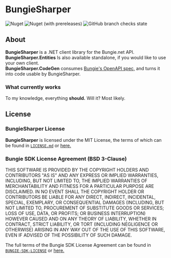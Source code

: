 # BungieSharper
![Nuget](https://img.shields.io/nuget/v/BungieSharper?color=green&label=nuget&style=flat-square)
![Nuget (with prereleases)](https://img.shields.io/nuget/vpre/BungieSharper?label=prerelease&style=flat-square)
![GitHub branch checks state](https://img.shields.io/github/checks-status/ashakoor/BungieSharper/main?label=checks&style=flat-square)

## About
**BungieSharper** is a .NET client library for the Bungie.net API.  
**BungieSharper.Entities** Is also available standalone, if you would like to use your own client.  
**BungieSharper.CodeGen** consumes [Bungie's OpenAPI spec,](https://github.com/Bungie-net/api) and turns it into code usable by BungieSharper.  

### What currently works
To my knowledge, everything **should.** Will it? Most likely.

## License
### BungieSharper License
**BungieSharper** is licensed under the MIT License, the terms of which can be found in [`LICENSE.md`](LICENSE.md) or [here.](https://opensource.org/licenses/MIT)

### Bungie SDK License Agreement (BSD 3-Clause)
THIS SOFTWARE IS PROVIDED BY THE COPYRIGHT HOLDERS AND CONTRIBUTORS "AS IS"
AND ANY EXPRESS OR IMPLIED WARRANTIES, INCLUDING, BUT NOT LIMITED TO, THE
IMPLIED WARRANTIES OF MERCHANTABILITY AND FITNESS FOR A PARTICULAR PURPOSE ARE
DISCLAIMED. IN NO EVENT SHALL THE COPYRIGHT HOLDER OR CONTRIBUTORS BE LIABLE
FOR ANY DIRECT, INDIRECT, INCIDENTAL, SPECIAL, EXEMPLARY, OR CONSEQUENTIAL
DAMAGES (INCLUDING, BUT NOT LIMITED TO, PROCUREMENT OF SUBSTITUTE GOODS OR
SERVICES; LOSS OF USE, DATA, OR PROFITS; OR BUSINESS INTERRUPTION) HOWEVER
CAUSED AND ON ANY THEORY OF LIABILITY, WHETHER IN CONTRACT, STRICT LIABILITY,
OR TORT (INCLUDING NEGLIGENCE OR OTHERWISE) ARISING IN ANY WAY OUT OF THE USE
OF THIS SOFTWARE, EVEN IF ADVISED OF THE POSSIBILITY OF SUCH DAMAGE.

The full terms of the Bungie SDK License Agreement can be found in [`BUNGIE-SDK-LICENSE`](BUNGIE-SDK-LICENSE) or [here.](https://github.com/Bungie-net/api/blob/master/LICENSE)
